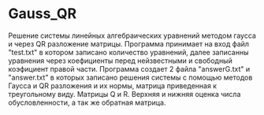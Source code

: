 # Gauss_QR
Решение системы линейных алгебраических уравнений методом гаусса и через QR разложение матрицы.
Программа принимает на вход файл "test.txt" в котором записано количество уравнений, далее записанны уравнения через коефициенты перед нейзвестными и свободный коэфициент правой части. Программа создает 2 файла "answerG.txt" и "answer.txt" в которых записано решения системы с помощью методов Гаусса и QR разложения и их нормы, матрица приведенная к треугольному виду. Матрицы Q и R. Верхняя и нижняя оценка числа обусловленности, а так же обратная матрица. 
